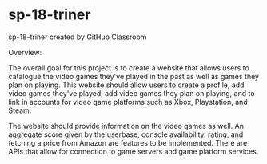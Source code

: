 # sp-18-triner
sp-18-triner created by GitHub Classroom

Overview: 

The overall goal for this project is to create a website that allows users to catalogue the video games they've played in the past as well as games they plan on playing. This website should allow users to create a profile, add video games they've played, add video games they plan on playing, and to link in accounts for video game platforms such as Xbox, Playstation, and Steam.

The website should provide information on the video games as well. An aggregate score given by the userbase, console availability, rating, and fetching a price from Amazon are features to be implemented. There are APIs that allow for connection to game servers and game platform services. 
